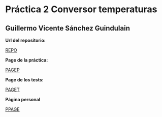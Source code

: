 # Práctica 2 Conversor temperaturas
## Guillermo Vicente Sánchez Guindulain

**Url del repositorio:** 

[REPO](https://github.com/alu0100777154/temperature/tree/gh-pages)

**Page de la práctica:** 

[PAGEP](http://alu0100777154.github.io/temperature/)

**Page de los tests:** 

[PAGET](http://alu0100777154.github.io/temperature/tests/)

**Página personal**

[PPAGE](http://alu0100777154.github.io)
